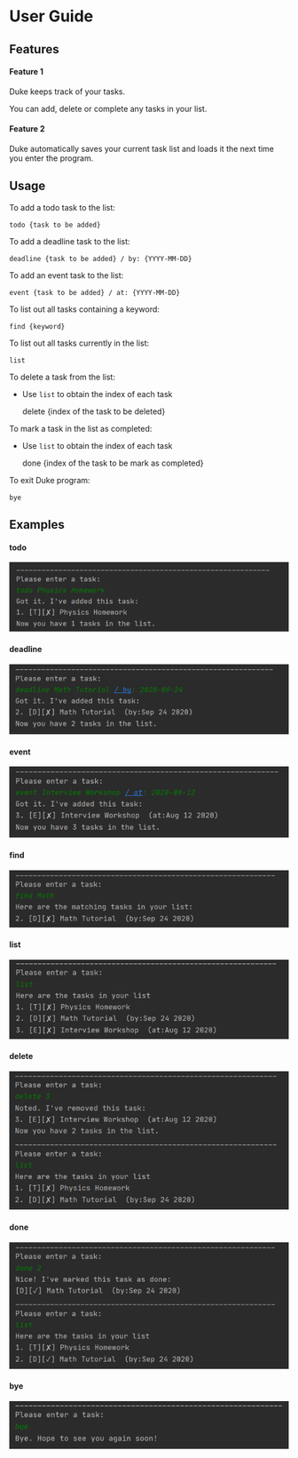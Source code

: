 # User Guide

## Features 

#### Feature 1 
Duke keeps track of your tasks. 

You can add, delete or complete any tasks in your list.

#### Feature 2
Duke automatically saves your current task list and loads it the next time you enter the program.

## Usage

To add a todo task to the list:

    todo {task to be added}

To add a deadline task to the list:

    deadline {task to be added} / by: {YYYY-MM-DD}

To add an event task to the list:

    event {task to be added} / at: {YYYY-MM-DD}

To list out all tasks containing a keyword:

    find {keyword}

To list out all tasks currently in the list:

    list

To delete a task from the list:
* Use `list` to obtain the index of each task


    delete {index of the task to be deleted}

To mark a task in the list as completed:
* Use `list` to obtain the index of each task


    done {index of the task to be mark as completed}

To exit Duke program:

    bye

## Examples

#### todo
![](../images/todo.PNG)

#### deadline
![](../images/deadline.PNG)

#### event
![](../images/event.PNG)

#### find
![](../images/find.PNG)

#### list
![](../images/list.PNG)

#### delete
![](../images/delete.PNG)

#### done
![](../images/done.PNG)

#### bye
![](../images/bye.PNG)

